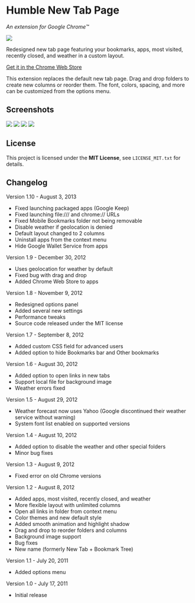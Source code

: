 Humble New Tab Page
===================

*An extension for Google Chrome™*

![](https://github.com/quodroc/HumbleNewTabPage/raw/master/media/shot.1.png)

Redesigned new tab page featuring your bookmarks, apps, most visited, recently closed, and weather in a custom layout.

[Get it in the Chrome Web Store](https://chrome.google.com/webstore/detail/mfgdmpfihlmdekaclngibpjhdebndhdj)

This extension replaces the default new tab page. Drag and drop folders to create new columns or reorder them. The font, colors, spacing, and more can be customized from the options menu.


Screenshots
-----------
![](https://github.com/quodroc/HumbleNewTabPage/raw/master/media/shot.2.png)
![](https://github.com/quodroc/HumbleNewTabPage/raw/master/media/shot.3.png)
![](https://github.com/quodroc/HumbleNewTabPage/raw/master/media/shot.4.png)
![](https://github.com/quodroc/HumbleNewTabPage/raw/master/media/shot.5.png)


License
-------

This project is licensed under the **MIT License**, see ``LICENSE_MIT.txt`` for details.


Changelog
---------

Version 1.10 - August 3, 2013

- Fixed launching packaged apps (Google Keep)
- Fixed launching file:/// and chrome:// URLs
- Fixed Mobile Bookmarks folder not being removable
- Disable weather if geolocation is denied
- Default layout changed to 2 columns
- Uninstall apps from the context menu
- Hide Google Wallet Service from apps

Version 1.9 - December 30, 2012

- Uses geolocation for weather by default
- Fixed bug with drag and drop
- Added Chrome Web Store to apps

Version 1.8 - November 9, 2012

- Redesigned options panel
- Added several new settings
- Performance tweaks
- Source code released under the MIT license

Version 1.7 - September 8, 2012

- Added custom CSS field for advanced users
- Added option to hide Bookmarks bar and Other bookmarks

Version 1.6 - August 30, 2012

- Added option to open links in new tabs
- Support local file for background image
- Weather errors fixed

Version 1.5 - August 29, 2012

- Weather forecast now uses Yahoo (Google discontinued their weather service without warning)
- System font list enabled on supported versions

Version 1.4 - August 10, 2012

- Added option to disable the weather and other special folders
- Minor bug fixes

Version 1.3 - August 9, 2012

- Fixed error on old Chrome versions

Version 1.2 - August 8, 2012

- Added apps, most visited, recently closed, and weather
- More flexible layout with unlimited columns
- Open all links in folder from context menu
- Color themes and new default style
- Added smooth animation and highlight shadow
- Drag and drop to reorder folders and columns
- Background image support
- Bug fixes
- New name (formerly New Tab + Bookmark Tree)

Version 1.1 - July 20, 2011

- Added options menu

Version 1.0 - July 17, 2011

- Initial release
